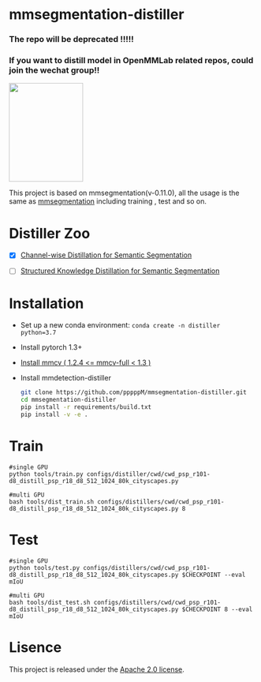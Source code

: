 # mmsegmentation-distiller
### The repo will be deprecated !!!!!

### If you want to distill model in OpenMMLab related repos, could join the wechat group!!
<img src="https://github.com/pppppM/mmsegmentation-distiller/blob/master/WechatIMG39.jpeg" width="150" height="200" ><br/>


This project is based on mmsegmentation(v-0.11.0), all the usage is the same as [mmsegmentation](https://mmsegmentation.readthedocs.io/en/latest/) including training , test and so on.

# Distiller Zoo



- [x] [Channel-wise Distillation for Semantic Segmentation](https://github.com/pppppM/mmsegmentation-distiller/tree/master/configs/distiller/cwd)
- [ ] [Structured Knowledge Distillation for Semantic Segmentation](https://arxiv.org/abs/1903.04197)



# Installation

* Set up a new conda environment: `conda create -n distiller python=3.7`

* Install pytorch 1.3+

* [Install mmcv ( 1.2.4 <= mmcv-full < 1.3 )](https://github.com/open-mmlab/mmcv#installation)

* Install mmdetection-distiller

  ```bash
  git clone https://github.com/pppppM/mmsegmentation-distiller.git
  cd mmsegmentation-distiller
  pip install -r requirements/build.txt
  pip install -v -e .
  ```

# Train

```
#single GPU
python tools/train.py configs/distiller/cwd/cwd_psp_r101-d8_distill_psp_r18_d8_512_1024_80k_cityscapes.py

#multi GPU
bash tools/dist_train.sh configs/distillers/cwd/cwd_psp_r101-d8_distill_psp_r18_d8_512_1024_80k_cityscapes.py 8
```

# Test

```
#single GPU
python tools/test.py configs/distillers/cwd/cwd_psp_r101-d8_distill_psp_r18_d8_512_1024_80k_cityscapes.py $CHECKPOINT --eval mIoU

#multi GPU
bash tools/dist_test.sh configs/distillers/cwd/cwd_psp_r101-d8_distill_psp_r18_d8_512_1024_80k_cityscapes.py $CHECKPOINT 8 --eval mIoU
```

# Lisence

This project is released under the [Apache 2.0 license](LICENSE).
